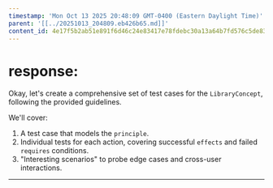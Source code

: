 ```yaml
---
timestamp: 'Mon Oct 13 2025 20:48:09 GMT-0400 (Eastern Daylight Time)'
parent: '[[../20251013_204809.eb426b65.md]]'
content_id: 4e17f5b2ab51e891f6d46c24e83417e78fdebc30a13a64b7fd576c5de83d6287
---
```


# response:

Okay, let's create a comprehensive set of test cases for the `LibraryConcept`, following the provided guidelines.

We'll cover:

1. A test case that models the `principle`.
2. Individual tests for each action, covering successful `effects` and failed `requires` conditions.
3. "Interesting scenarios" to probe edge cases and cross-user interactions.

***
